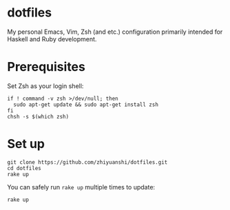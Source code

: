 # dotfiles

My personal Emacs, Vim, Zsh (and etc.) configuration primarily intended for Haskell and Ruby development.

# Prerequisites

Set Zsh as your login shell:

    if ! command -v zsh >/dev/null; then
      sudo apt-get update && sudo apt-get install zsh
    fi
    chsh -s $(which zsh)

# Set up

    git clone https://github.com/zhiyuanshi/dotfiles.git
    cd dotfiles
    rake up

You can safely run `rake up` multiple times to update:

    rake up